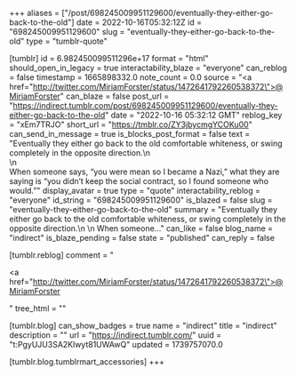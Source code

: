 +++
aliases = ["/post/698245009951129600/eventually-they-either-go-back-to-the-old"]
date = 2022-10-16T05:32:12Z
id = "698245009951129600"
slug = "eventually-they-either-go-back-to-the-old"
type = "tumblr-quote"

[tumblr]
id = 6.982450099511296e+17
format = "html"
should_open_in_legacy = true
interactability_blaze = "everyone"
can_reblog = false
timestamp = 1665898332.0
note_count = 0.0
source = "<a href=\"http://twitter.com/MiriamForster/status/1472641792260538372\">@MiriamForster</a>"
can_blaze = false
post_url = "https://indirect.tumblr.com/post/698245009951129600/eventually-they-either-go-back-to-the-old"
date = "2022-10-16 05:32:12 GMT"
reblog_key = "xEm7TRJO"
short_url = "https://tmblr.co/ZY3jbycmgYCOKu00"
can_send_in_message = true
is_blocks_post_format = false
text = "Eventually they either go back to the old comfortable whiteness, or swing completely in the opposite direction.\n<br/>\n<br/>When someone says, &ldquo;you were mean so I became a Nazi,&rdquo; what they are saying is &ldquo;you didn&rsquo;t keep the social contract, so I found someone who would.&rdquo;"
display_avatar = true
type = "quote"
interactability_reblog = "everyone"
id_string = "698245009951129600"
is_blazed = false
slug = "eventually-they-either-go-back-to-the-old"
summary = "Eventually they either go back to the old comfortable whiteness, or swing completely in the opposite direction.\n \n When someone..."
can_like = false
blog_name = "indirect"
is_blaze_pending = false
state = "published"
can_reply = false

[tumblr.reblog]
comment = "<p><a href=\"http://twitter.com/MiriamForster/status/1472641792260538372\">@MiriamForster</a></p>"
tree_html = ""

[tumblr.blog]
can_show_badges = true
name = "indirect"
title = "indirect"
description = ""
url = "https://indirect.tumblr.com/"
uuid = "t:PgyUJU3SA2Klwyt81UWAwQ"
updated = 1739757070.0

[tumblr.blog.tumblrmart_accessories]
+++
